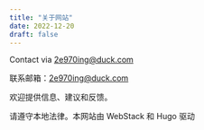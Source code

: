 ```yaml
---
title: "关于网站"
date: 2022-12-20
draft: false
---
```


Contact via 2e970ing@duck.com

联系邮箱：2e970ing@duck.com

欢迎提供信息、建议和反馈。

请遵守本地法律。本网站由 WebStack 和 Hugo 驱动
